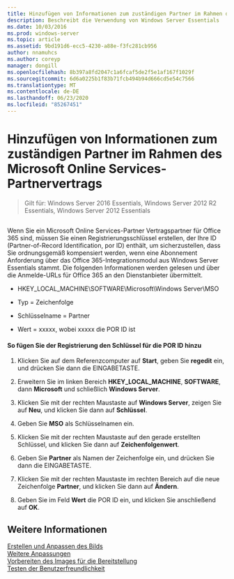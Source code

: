 ```yaml
---
title: Hinzufügen von Informationen zum zuständigen Partner im Rahmen des Microsoft Online Services-Partnervertrags
description: Beschreibt die Verwendung von Windows Server Essentials
ms.date: 10/03/2016
ms.prod: windows-server
ms.topic: article
ms.assetid: 9bd191d6-ecc5-4230-a88e-f3fc281cb956
author: nnamuhcs
ms.author: coreyp
manager: dongill
ms.openlocfilehash: 8b397a8fd2047c1a6fcaf5de2f5e1af167f1029f
ms.sourcegitcommit: 6d6a0225b1f83b71fcb494b94d666cd5e54c7566
ms.translationtype: MT
ms.contentlocale: de-DE
ms.lasthandoff: 06/23/2020
ms.locfileid: "85267451"
---
```

# <a name="add-microsoft-online-service-partner-agreement-partner-of-record-information"></a>Hinzufügen von Informationen zum zuständigen Partner im Rahmen des Microsoft Online Services-Partnervertrags

>Gilt für: Windows Server 2016 Essentials, Windows Server 2012 R2 Essentials, Windows Server 2012 Essentials

##  <a name="BKMK_3rdLevelDomanNames"></a>   
 Wenn Sie ein Microsoft Online Services-Partner Vertragspartner für Office 365 sind, müssen Sie einen Registrierungsschlüssel erstellen, der Ihre ID (Partner-of-Record Identification, por ID) enthält, um sicherzustellen, dass Sie ordnungsgemäß kompensiert werden, wenn eine Abonnement Anforderung über das Office 365-Integrationsmodul aus Windows Server Essentials stammt. Die folgenden Informationen werden gelesen und über die Anmelde-URLs für Office 365 an den Dienstanbieter übermittelt.  
  
-   HKEY_LOCAL_MACHINE\SOFTWARE\Microsoft\Windows Server\MSO  
  
-   Typ = Zeichenfolge  
  
-   Schlüsselname = Partner  
  
-   Wert = xxxxx, wobei xxxxx die POR ID ist  
  
#### <a name="to-add-the-por-id-key-to-the-registry"></a>So fügen Sie der Registrierung den Schlüssel für die POR ID hinzu  
  
1.  Klicken Sie auf dem Referenzcomputer auf **Start**, geben Sie **regedit** ein, und drücken Sie dann die EINGABETASTE.  
  
2.  Erweitern Sie im linken Bereich **HKEY_LOCAL_MACHINE**, **SOFTWARE**, dann **Microsoft** und schließlich **Windows Server**.  
  
3.  Klicken Sie mit der rechten Maustaste auf **Windows Server**, zeigen Sie auf **Neu**, und klicken Sie dann auf **Schlüssel**.  
  
4.  Geben Sie **MSO** als Schlüsselnamen ein.  
  
5.  Klicken Sie mit der rechten Maustaste auf den gerade erstellten Schlüssel, und klicken Sie dann auf **Zeichenfolgenwert**.  
  
6.  Geben Sie **Partner** als Namen der Zeichenfolge ein, und drücken Sie dann die EINGABETASTE.  
  
7.  Klicken Sie mit der rechten Maustaste im rechten Bereich auf die neue Zeichenfolge **Partner**, und klicken Sie dann auf **Ändern**.  
  
8.  Geben Sie im Feld **Wert** die POR ID ein, und klicken Sie anschließend auf **OK**.  
  
## <a name="see-also"></a>Weitere Informationen  

 [Erstellen und Anpassen des Bilds](Creating-and-Customizing-the-Image.md)   
 [Weitere Anpassungen](Additional-Customizations.md)   
 [Vorbereiten des Images für die Bereitstellung](Preparing-the-Image-for-Deployment.md)   
 [Testen der Benutzerfreundlichkeit](Testing-the-Customer-Experience.md)

